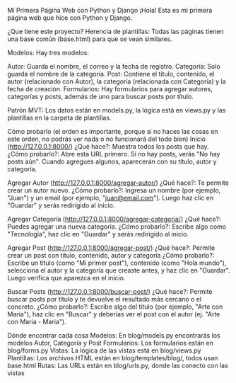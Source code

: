 Mi Primera Página Web con Python y Django
¡Hola! Esta es mi primera página web que hice con Python y Django.

¿Que tiene este proyecto?
Herencia de plantillas: Todas las páginas tienen una base común (base.html) para que se vean similares.

Modelos: Hay tres modelos:

Autor: Guarda el nombre, el correo y la fecha de registro.
Categoría: Solo guarda el nombre de la categoría.
Post: Contiene el título, contenido, el autor (relacionado con Autor), la categoría (relacionada con Categoría) y la fecha de creación.
Formularios: Hay formularios para agregar autores, categorías y posts, además de uno para buscar posts por título.

Patrón MVT: Los datos están en models.py, la lógica está en views.py y las plantillas en la carpeta de plantillas.

Cómo probarlo (el orden es importante, porque si no haces las cosas en este orden, no podrás ver nada o no funcionará del todo bien)
Inicio (http://127.0.0.1:8000/)
¿Qué hace?: Muestra todos los posts que hay.
¿Cómo probarlo?: Abre esta URL primero. Si no hay posts, verás "No hay posts aún". Cuando agregues algunos, aparecerán con su título, autor y categoría.

Agregar Autor (http://127.0.0.1:8000/agregar-autor/)
¿Qué hace?: Te permite crear un autor nuevo.
¿Cómo probarlo?: Ingresa un nombre (por ejemplo, "Juan") y un email (por ejemplo, "juan@email.com"). Luego haz clic en "Guardar" y serás redirigido al inicio.

Agregar Categoría (http://127.0.0.1:8000/agregar-categoria/)
¿Qué hace?: Puedes agregar una nueva categoría.
¿Cómo probarlo?: Escribe algo como "Tecnología", haz clic en "Guardar" y serás redirigido al inicio.

Agregar Post (http://127.0.0.1:8000/agregar-post/)
¿Qué hace?: Permite crear un post con título, contenido, autor y categoría
¿Cómo probarlo?: Escribe un título (como "Mi primer post"), contenido (como "Hola mundo"), selecciona el autor y la categoría que creaste antes, y haz clic en "Guardar". Luego verifica que aparezca en el inicio.

Buscar Posts (http://127.0.0.1:8000/buscar-post/)
¿Qué hace?: Permite buscar posts por título y te devuelve el resultado más cercano o el concreto.
¿Cómo probarlo?: Escribe algo del título (por ejemplo, "Arte con Maria"), haz clic en "Buscar" y deberías ver el post con el autor (ej. "Arte con Maria - Maria").

Dónde encontrar cada cosa
Modelos: En blog/models.py encontrarás los modelos Autor, Categoría y Post
Formularios: Los formularios están en blog/forms.py
Vistas: La lógica de las vistas está en blog/views.py
Plantillas: Los archivos HTML están en blog/templates/blog/, todos usan base.html
Rutas: Las URLs están en blog/urls.py, donde las conecto con las vistas
